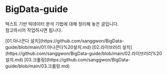 # BigData-guide

텍스트 기반 빅데이터 분석 기법에 대해 정리해 놓은 글입니다.  
참고하시어 작업하시면 됩니다.    
</hr>  
[01.아나콘다 설치](https://github.com/sanggwon/BigData-guide/blob/main/01.아나콘다%20설치.md)  
[02.라이브러리 설치](https://github.com/sanggwon/BigData-guide/blob/main/02.라이브러리%20설치.md)  
[03.크롤링](https://github.com/sanggwon/BigData-guide/blob/main/03.크롤링.md)  
